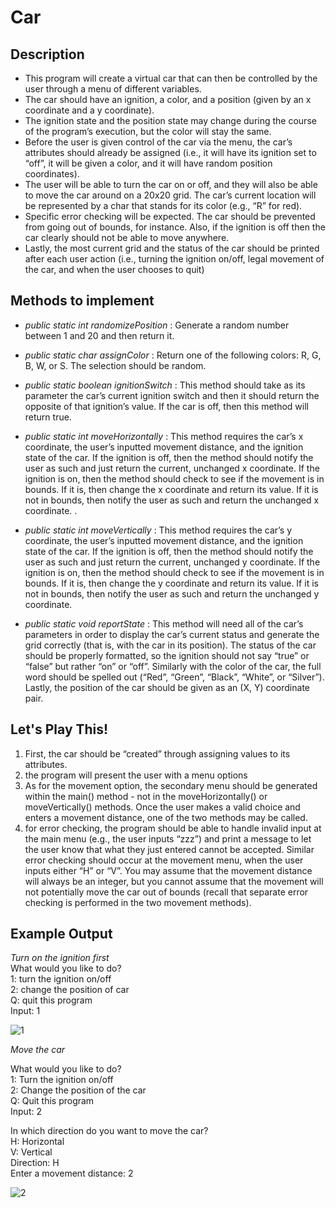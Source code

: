 # Car

 ## Description  
 * This program will create a virtual car that can then be controlled by the user through a menu of different variables.  
 * The car should have an ignition, a color, and a position (given by an x coordinate and a y coordinate).
 * The ignition state and the position state may change during the course of the program’s execution, but the color will stay the same.
 * Before the user is given control of the car via the menu, the car’s attributes should already be assigned (i.e., it will have its ignition set to “off”, it will be given a color, and it will have random position coordinates).  
 * The user will be able to turn the car on or off, and they will also be able to move the car around on a 20x20 grid. The car’s current location will be represented by a char that stands for its color (e.g., “R” for red).  
 * Specific error checking will be expected. The car should be prevented from going out of bounds, for instance. Also, if the ignition is off then the car clearly should not be able to move anywhere.  
 * Lastly, the most current grid and the status of the car should be printed after each user action (i.e., turning the ignition on/off, legal movement of the car, and when the user chooses to quit)
 
 
 
 ## Methods to implement 
 * *public static int randomizePosition* :  Generate a random number between 1 and 20 and then return it.  
     
 * *public static char assignColor* : Return one of the following colors: R, G, B, W, or S. The selection should be random.  
 * *public static boolean ignitionSwitch* : This method should take as its parameter the car’s current ignition switch and then it should return the opposite of that ignition’s value. If the car is off, then this method will return true.  
 * *public static int moveHorizontally* : This method requires the car’s x coordinate, the user’s inputted movement distance, and the ignition state of the car.
    If the ignition is off, then the method should notify the user as such and just return the current, unchanged x coordinate. If the ignition is on, then the method should check to see if the movement is in bounds. If it is, then change the x coordinate and return its value. If it is not in bounds, then notify the user as such and return the unchanged x coordinate.  .  
 
 
 * *public static int moveVertically* : This method requires the car’s y coordinate, the user’s inputted movement distance, and the ignition state of the car. If the ignition is off, then the method should notify the user as such and just return the current, unchanged y coordinate. If the ignition is on, then the method should check to see if the movement is in bounds. If it is, then change the y coordinate and return its value. If it is not in bounds, then notify the user as such and return the unchanged y coordinate.  
* *public static void reportState* : This method will need all of the car’s parameters in order to display the car’s current status and generate the grid correctly (that is, with the car in its position). The status of the car should be properly formatted, so the ignition should not say “true” or “false” but rather “on” or “off”. Similarly with the color of the car, the full word should be spelled out (“Red”, “Green”, “Black”, “White”, or “Silver”). Lastly, the position of the car should be given as an (X, Y) coordinate pair. 


## Let's Play This!
1. First, the car should be “created” through assigning values to its attributes. 
2. the program will present the user with a menu options  
3. As for the movement option, the secondary menu should be generated within the main() method - not in the moveHorizontally() or moveVertically() methods. Once the user makes a valid choice and enters a movement distance, one of the two methods may be called.  
4. for error checking, the program should be able to handle invalid input at the main menu (e.g., the user inputs “zzz”) and print a message to let the user know that what they just entered cannot be accepted. Similar error checking should occur at the movement menu, when the user inputs either “H” or “V”. You may assume that the movement distance will always be an integer, but you cannot assume that the movement will not potentially move the car out of bounds (recall that separate error checking is performed in the two movement methods).


## Example Output  

*Turn on the ignition first*  
   What would you like to do?   
   1: turn the ignition on/off   
   2: change the position of car  
   Q: quit this program  
   Input: 1 
   
   ![1](https://user-images.githubusercontent.com/51673576/64370812-34b53380-cfed-11e9-9d19-cfed037fd843.JPG)
   
   
   
 *Move the car*

  What would you like to do?  
  1: Turn the ignition on/off   
  2: Change the position of the car  
  Q: Quit this program  
  Input: 2 
 
  In which direction do you want to move the car?  
  H: Horizontal   
  V: Vertical   
  Direction: H    
  Enter a movement distance: 2
 
 ![2](https://user-images.githubusercontent.com/51673576/64370815-354dca00-cfed-11e9-9e42-3bfe67153813.JPG)

 
 
 
 
 
